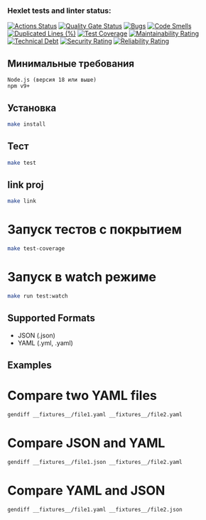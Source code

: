 ### Hexlet tests and linter status:
[![Actions Status](https://github.com/Ilyaexsite/frontend-project-46/actions/workflows/hexlet-check.yml/badge.svg)](https://github.com/Ilyaexsite/frontend-project-46/actions)
[![Quality Gate Status](https://sonarcloud.io/api/project_badges/measure?project=Ilyaexsite_frontend-project-46&metric=alert_status)](https://sonarcloud.io/summary/new_code?id=Ilyaexsite_frontend-project-46)
[![Bugs](https://sonarcloud.io/api/project_badges/measure?project=Ilyaexsite_frontend-project-46&metric=bugs)](https://sonarcloud.io/summary/new_code?id=Ilyaexsite_frontend-project-46)
[![Code Smells](https://sonarcloud.io/api/project_badges/measure?project=Ilyaexsite_frontend-project-46&metric=code_smells)](https://sonarcloud.io/summary/new_code?id=Ilyaexsite_frontend-project-46)
[![Duplicated Lines (%)](https://sonarcloud.io/api/project_badges/measure?project=Ilyaexsite_frontend-project-46&metric=duplicated_lines_density)](https://sonarcloud.io/summary/new_code?id=Ilyaexsite_frontend-project-46)
[![Test Coverage](https://sonarcloud.io/api/project_badges/measure?project=Ilyaexsite_frontend-project-46&metric=coverage)](https://sonarcloud.io/summary/new_code?id=Ilyaexsite_frontend-project-46)
[![Maintainability Rating](https://sonarcloud.io/api/project_badges/measure?project=Ilyaexsite_frontend-project-46&metric=sqale_rating)](https://sonarcloud.io/summary/new_code?id=Ilyaexsite_frontend-project-46)
[![Technical Debt](https://sonarcloud.io/api/project_badges/measure?project=Ilyaexsite_frontend-project-46&metric=sqale_index)](https://sonarcloud.io/summary/new_code?id=Ilyaexsite_frontend-project-46)
[![Security Rating](https://sonarcloud.io/api/project_badges/measure?project=Ilyaexsite_frontend-project-46&metric=security_rating)](https://sonarcloud.io/summary/new_code?id=Ilyaexsite_frontend-project-46)
[![Reliability Rating](https://sonarcloud.io/api/project_badges/measure?project=Ilyaexsite_frontend-project-46&metric=reliability_rating)](https://sonarcloud.io/summary/new_code?id=Ilyaexsite_frontend-project-46)

## Минимальные требования
    Node.js (версия 18 или выше)
    npm v9+

## Установка

```bash
make install
```

## Тест

```bash
make test
```

## link proj

```bash
make link
```

# Запуск тестов с покрытием

```bash
make test-coverage
```

# Запуск в watch режиме

```bash
make run test:watch
```

## Supported Formats
- JSON (.json)
- YAML (.yml, .yaml)

## Examples

# Compare two YAML files
```bash
gendiff __fixtures__/file1.yaml __fixtures__/file2.yaml
```

# Compare JSON and YAML
```bash
gendiff __fixtures__/file1.json __fixtures__/file2.yaml
```

# Compare YAML and JSON
```bash
gendiff __fixtures__/file1.yaml __fixtures__/file2.json
```